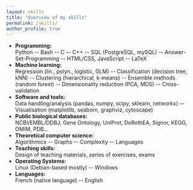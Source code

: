 ```yaml
---
layout: skills
title: "Overview of my skills"
permalink: /skills/
author_profile: true
---
```


* **Programming:**  
Python -- Bash -- C -- C++ -- SQL (PostgreSQL, mySQL) -- Answer-Set-Programming -- HTML/CSS, JavaScript -- LaTeX
* **Machine learning:**  
Regression (lin., polyn., logistic, GLM) -- Classification (decision tree, kNN) -- Clustering (hierarchical, k-means) -- Ensemble methods (random forest) -- Dimensionality reduction (PCA, MDS) -- Cross-validation
* **Software and tools:**  
Data handling/analysis (pandas, numpy, scipy, sklearn, networkx) -- Visualisation (matplotlib, seaborn, graphviz, cytoscape)
* **Public biological databases:**  
NCBI/EMBL/DDBJ, Gene Ontology, UniProt, DoRothEA, Signor, KEGG, OMIM, PDB...
* **Theoretical computer science:**  
Algorithmics -- Graphs -- Complexity -- Languages
* **Teaching skills:**  
Design of teaching materials, series of exercises, exams
* **Operating Systems:**  
Linux (Debian-based mostly) -- Windows
* **Languages:**  
French (native language) -- English
